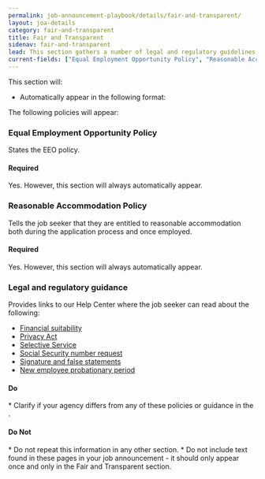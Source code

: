 ```yaml
---
permalink: job-announcement-playbook/details/fair-and-transparent/
layout: joa-details
category: fair-and-transparent
title: Fair and Transparent
sidenav: fair-and-transparent
lead: This section gathers a number of legal and regulatory guidelines, policies, and statements that applicants should be aware of as they apply.
current-fields: ["Equal Employment Opportunity Policy", "Reasonable Accommodation Policy", "Legal and regulatory guidance"]
---
```


This section will:

*	Automatically appear in the following format:

<div class="usajobs-recruitment-joa-playbook-details__example-img">
<amp-img src="{{ '/assets/images/job-announcement-playbook/fair-and-transparent-v6.6.png' | relative_url }}"
  srcset="{{ '/assets/images/job-announcement-playbook/fair-and-transparent-v6.6.png' | relative_url }} 768w,
  {{ '/assets/images/job-announcement-playbook/fair-and-transparent-v6.6-SM.png' | relative_url }} 100w"
  width="377"
  height="357"
  layout="responsive"
  alt="Fair and Transparent v6.6"></amp-img>
</div>

The following policies will appear:

### Equal Employment Opportunity Policy

States the EEO policy.

#### Required
Yes. However, this section will always automatically appear.

### Reasonable Accommodation Policy

Tells the job seeker that they are entitled to reasonable accommodation both during the application process and once employed.

#### Required
Yes. However, this section will always automatically appear.

### Legal and regulatory guidance

Provides links to our Help Center where the job seeker can read about the following:

* [Financial suitability](https://www.usajobs.gov/Help/working-in-government/fair-and-transparent/financial-suitability/)
* [Privacy Act](https://www.usajobs.gov/Help/working-in-government/fair-and-transparent/privacy-act/)
* [Selective Service](https://www.usajobs.gov/Help/working-in-government/fair-and-transparent/selective-service/)
* [Social Security number request](https://www.usajobs.gov/Help/working-in-government/fair-and-transparent/social-security-number/)
* [Signature and false statements](https://www.usajobs.gov/Help/working-in-government/fair-and-transparent/signature-false-statements/)
* [New employee probationary period](https://www.usajobs.gov/Help/working-in-government/fair-and-transparent/probationary-period/)

<div class="usajobs-recruitment-joa-playbook-details__container">
<div class="usajobs-recruitment-joa-playbook-details__do">
  <h4><span class="fa fa-check"></span> Do</h4>
  * Clarify if your agency differs from any of these policies or guidance in the .
</div>
<div class="usajobs-recruitment-joa-playbook-details__do-not">
  <h4><span class="fa fa-times"></span> Do Not</h4>
  * Do not repeat this information in any other section.
  * Do not include text found in these pages in your job announcement - it should only appear once and only in the Fair and Transparent section.
</div>
</div>
